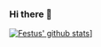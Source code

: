 ### Hi there 👋

<!--
**GeoffreyKimani/GeoffreyKimani** is a ✨ _special_ ✨ repository because its `README.md` (this file) appears on your GitHub profile.

Here are some ideas to get you started:

- 🔭 I’m currently working on ...
- 🌱 I’m currently learning ...
- 👯 I’m looking to collaborate on ...
- 🤔 I’m looking for help with ...
- 💬 Ask me about ...
- 📫 How to reach me: ...
- 😄 Pronouns: ...
- ⚡ Fun fact: ...
-->

[![Festus' github stats](https://github-readme-stats.vercel.app/api?username=GeoffreyKimani&count_private=true&show_icons=true&theme=dark)](https://github.com/anuraghazra/github-readme-stats)]
